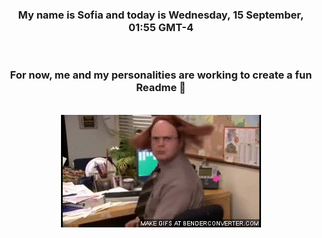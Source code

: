 


<div align="center">
<h3 >My name is Sofia and today is Wednesday, 15 September, 01:55 GMT-4</h3><br>
<h3 >For now, me and my personalities are working to create a fun Readme 👋
</h3><br>
<img src='img/dwight.gif' alt='working...'/>
</div>
